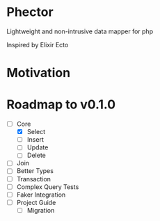 # Phector
Lightweight and non-intrusive data mapper for php

Inspired by Elixir Ecto

# Motivation


# Roadmap to v0.1.0

- [ ] Core
  - [x] Select
  - [ ] Insert
  - [ ] Update
  - [ ] Delete
- [ ] Join
- [ ] Better Types
- [ ] Transaction
- [ ] Complex Query Tests
- [ ] Faker Integration
- [ ] Project Guide
  - [ ] Migration
